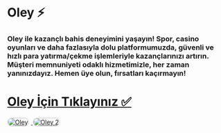 # Oley ⚡️
### Oley ile kazançlı bahis deneyimini yaşayın! Spor, casino oyunları ve daha fazlasıyla dolu platformumuzda, güvenli ve hızlı para yatırma/çekme işlemleriyle kazançlarınızı artırın. Müşteri memnuniyeti odaklı hizmetimizle, her zaman yanınızdayız. Hemen üye olun, fırsatları kaçırmayın!

# <a href="https://heylink.me/denemebonusu2025/">Oley İçin Tıklayınız ✅</a>

<a href="https://heylink.me/denemebonusu2025/" title="Oley">
    <img src="https://i.ibb.co/YjtLwQ8/cats.jpg" alt="Oley" style="max-width: 48%; border: 2px solid #ddd; border-radius: 10px; margin-right: 1%;">
</a>
<a href="https://heylink.me/denemebonusu2025/" title="Oley">
    <img src="https://i.ibb.co/VHdrjnQ/df.jpg" alt="Oley 2" style="max-width: 48%; border: 2px solid #ddd; border-radius: 10px;">
</a>
